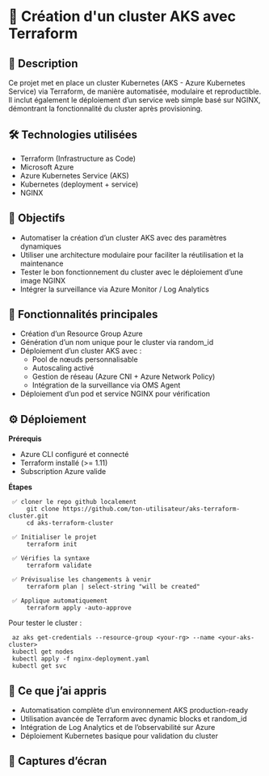 # 🚀 Création d'un cluster AKS avec Terraform
## 📌 Description
Ce projet met en place un cluster Kubernetes (AKS - Azure Kubernetes Service) via Terraform,             de manière automatisée, modulaire et reproductible. Il inclut également le déploiement d’un service web simple basé sur NGINX, démontrant la fonctionnalité du cluster après provisioning.
## 🛠️ Technologies utilisées
- Terraform (Infrastructure as Code)
- Microsoft Azure
- Azure Kubernetes Service (AKS)
- Kubernetes (deployment + service)
- NGINX
## 🎯 Objectifs
- Automatiser la création d’un cluster AKS avec des paramètres dynamiques
- Utiliser une architecture modulaire pour faciliter la réutilisation et la maintenance
- Tester le bon fonctionnement du cluster avec le déploiement d’une image NGINX
- Intégrer la surveillance via Azure Monitor / Log Analytics
## 📂 Fonctionnalités principales
- Création d’un Resource Group Azure
- Génération d’un nom unique pour le cluster via random_id
- Déploiement d’un cluster AKS avec :
   *  Pool de nœuds personnalisable
   *  Autoscaling activé
   *  Gestion de réseau (Azure CNI + Azure Network Policy)
   *  Intégration de la surveillance via OMS Agent
- Déploiement d’un pod et service NGINX pour vérification   
## ⚙️ Déploiement
**Prérequis**
- Azure CLI configuré et connecté
- Terraform installé (>= 1.11)
- Subscription Azure valide

**Étapes**

     ✅ cloner le repo github localement
         git clone https://github.com/ton-utilisateur/aks-terraform-cluster.git
         cd aks-terraform-cluster

     ✅ Initialiser le projet
         terraform init

     ✅ Vérifies la syntaxe
         terraform validate

     ✅ Prévisualise les changements à venir
         terraform plan | select-string "will be created"

     ✅ Applique automatiquement
         terraform apply -auto-approve
Pour tester le cluster :    

     az aks get-credentials --resource-group <your-rg> --name <your-aks-cluster>
     kubectl get nodes 
     kubectl apply -f nginx-deployment.yaml
     kubectl get svc
## 🧠 Ce que j’ai appris
- Automatisation complète d’un environnement AKS production-ready
- Utilisation avancée de Terraform avec dynamic blocks et random_id 
- Intégration de Log Analytics et de l’observabilité sur Azure
- Déploiement Kubernetes basique pour validation du cluster
## 📸 Captures d’écran
